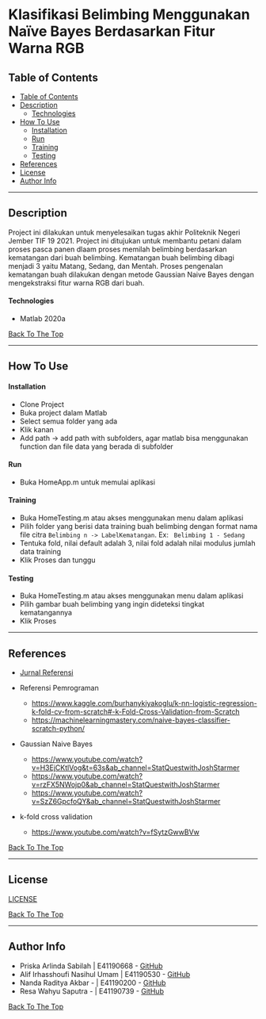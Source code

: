 # Klasifikasi Belimbing Menggunakan Naïve Bayes Berdasarkan Fitur Warna RGB

<!-- ![Project Image](project-image-url) -->


<!-- --- -->

## Table of Contents

  - [Table of Contents](#table-of-contents)
  - [Description](#description)
      - [Technologies](#technologies)
  - [How To Use](#how-to-use)
      - [Installation](#installation)
      - [Run](#run)
      - [Training](#training)
      - [Testing](#testing)
  - [References](#references)
  - [License](#license)
  - [Author Info](#author-info)

---

## Description

Project ini dilakukan untuk menyelesaikan tugas akhir Politeknik Negeri Jember TIF 19 2021. Project ini ditujukan untuk membantu petani dalam proses pasca panen dlaam proses memilah belimbing berdasarkan kematangan dari buah belimbing. Kematangan buah belimbing dibagi menjadi 3 yaitu Matang, Sedang, dan Mentah. Proses pengenalan kematangan buah dilakukan dengan metode Gaussian Naive Bayes dengan mengekstraksi fitur warna RGB dari buah.

#### Technologies

- Matlab 2020a

[Back To The Top](#read-me-template)

---

## How To Use

#### Installation

- Clone Project
- Buka project dalam Matlab
- Select semua folder yang ada
- Klik kanan
- Add path -> add path with subfolders, agar matlab bisa menggunakan function dan file data yang berada di subfolder

#### Run
- Buka HomeApp.m untuk memulai aplikasi

#### Training
- Buka HomeTesting.m atau akses menggunakan menu dalam aplikasi
- Pilih folder yang berisi data training buah belimbing dengan format nama file citra ```Belimbing n -> LabelKematangan```. Ex: ``` Belimbing 1 - Sedang```
- Tentuka fold, nilai default adalah 3, nilai fold adalah nilai modulus jumlah data training
- Klik Proses dan tunggu

#### Testing
- Buka HomeTesting.m atau akses menggunakan menu dalam aplikasi
- Pilih gambar buah belimbing yang ingin dideteksi tingkat kematangannya
- Klik Proses

- - -
## References

- [Jurnal Referensi](https://journal.ugm.ac.id/ijccs/article/view/17838/12149)
- Referensi Pemrograman
	- https://www.kaggle.com/burhanykiyakoglu/k-nn-logistic-regression-k-fold-cv-from-scratch#-k-Fold-Cross-Validation-from-Scratch
	- https://machinelearningmastery.com/naive-bayes-classifier-scratch-python/

- Gaussian Naive Bayes
	- https://www.youtube.com/watch?v=H3EjCKtlVog&t=63s&ab_channel=StatQuestwithJoshStarmer
	- https://www.youtube.com/watch?v=rzFX5NWojp0&ab_channel=StatQuestwithJoshStarmer
	- https://www.youtube.com/watch?v=SzZ6GpcfoQY&ab_channel=StatQuestwithJoshStarmer

- k-fold cross validation
	- https://www.youtube.com/watch?v=fSytzGwwBVw


[Back To The Top](#read-me-template)

---

## License

[LICENSE](LICENSE)

[Back To The Top](#read-me-template)

---

## Author Info

- Priska Arlinda Sabilah | E41190668 - [GitHub](https://github.com/priska19)
- Alif Irhasshoufi Nasihul Umam | E41190530 - [GitHub](https://github.com/alifirhas)
- Nanda Raditya Akbar - | E41190200 - [GitHub](https://github.com/NandaRaditiyaA)
- Resa Wahyu Saputra - | E41190739 - [GitHub]()

[Back To The Top](#read-me-template)

